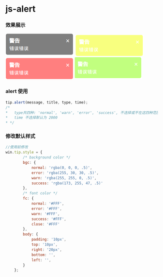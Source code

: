 # js-alert


### 效果展示
![normal](image/normal.png)         ![warn](image/warn.png) 
![error](image/error.png)           ![success](image/success.png)

### alert 使用
```javascript
tip.alert(message, title, type, time);
/*
*   type共四种: 'normal', 'warn', 'error', 'success', 不选择或不在这四种范围之内，默认为 'normal'
*   time 不选择默认为 2000
* */
```

### 修改默认样式
```javascript
//使用前修改
win.tip.style = {
        /* background color */
        bgc: {
            normal: 'rgba(0, 0, 0, .5)',
            error: 'rgba(255, 30, 30, .5)',
            warn: 'rgba(255, 255, 0, .5)',
            success: 'rgba(173, 255, 47, .5)'
        },
        /* font color */
        fc: {
            normal: '#FFF',
            error: '#FFF',
            warn: '#FFF',
            success: '#FFF',
            close: '#FFF'
        },
        body: {
            padding: '10px',
            top: '10px',
            right: '20px',
            bottom: '',
            left: '',
        }
    };
```